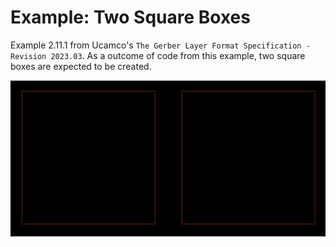 # Example: Two Square Boxes

Example 2.11.1 from Ucamco's `The Gerber Layer Format Specification - Revision 2023.03`.
As a outcome of code from this example, two square boxes are expected to be created.

![two square boxes with black background](tow_square_boxes.png)
